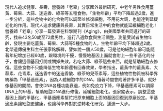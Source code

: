 現代人追求健康、長壽，營養師「老辜」分享國外最新研究，中老年男性食用薑黃、莓果、大蒜、迷迭香、綠茶等五種食物，「生物年齡」平均下降超過2歲，進一步分析，這些食物中的化合物可以調節並修復細胞，不用花大錢，也能達到延緩老化的作用。現代人追求健康與長壽，其實日常生活中的食物就能延緩細胞老化！營養師「老辜」分享一篇發表在科學期刊《Aging》，由美國學者共同進行的研究，找來43名50歲至72歲男性，進行八週飲食與生活調整，測量受試者生物年齡，發現主要吃薑黃、莓果、大蒜等5種食物的人，生物年齡平均下降超過2歲。北榮遺傳優生科主任張家銘解釋，譬如說一個人50歲，可是他的細胞年齡可能隨著年紀增加已經60歲，跟環境的干擾，慢慢地基因上面就會附上一些甲基化的分子，會讓這個基因打開或關掉失效，若吃大蒜、綠茶這些東西，就是幫助細胞去修復。這些食物不只能降低生物年齡還有回春效果，學者指出，薑黃中的薑黃素、大蒜素、花青素，迷迭香中的迷迭香酸、綠茶的兒茶素等，這些植物性物質被科學界統稱為「甲基適應素」，因為人體細胞中的DNA，隨著時間會附著許多甲基，就好像基因的開關，會使DNA各種功能衰退，例如免疫力下降，甲基適應素可以調節DNA上的甲基，幫助細胞DNA進行修復，延緩細胞老化。張家銘表示，調整這些基因上面的甲基化，甲基適應素幫忙把原來細胞上面的基因回復到原廠設定。甲基適應素讓細胞更健康，也讓科學界對於逆轉老化研究，邁進一大步。